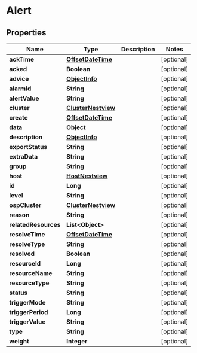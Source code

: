 # Alert

## Properties
Name | Type | Description | Notes
------------ | ------------- | ------------- | -------------
**ackTime** | [**OffsetDateTime**](OffsetDateTime.md) |  |  [optional]
**acked** | **Boolean** |  |  [optional]
**advice** | [**ObjectInfo**](ObjectInfo.md) |  |  [optional]
**alarmId** | **String** |  |  [optional]
**alertValue** | **String** |  |  [optional]
**cluster** | [**ClusterNestview**](ClusterNestview.md) |  |  [optional]
**create** | [**OffsetDateTime**](OffsetDateTime.md) |  |  [optional]
**data** | **Object** |  |  [optional]
**description** | [**ObjectInfo**](ObjectInfo.md) |  |  [optional]
**exportStatus** | **String** |  |  [optional]
**extraData** | **String** |  |  [optional]
**group** | **String** |  |  [optional]
**host** | [**HostNestview**](HostNestview.md) |  |  [optional]
**id** | **Long** |  |  [optional]
**level** | **String** |  |  [optional]
**ospCluster** | [**ClusterNestview**](ClusterNestview.md) |  |  [optional]
**reason** | **String** |  |  [optional]
**relatedResources** | **List&lt;Object&gt;** |  |  [optional]
**resolveTime** | [**OffsetDateTime**](OffsetDateTime.md) |  |  [optional]
**resolveType** | **String** |  |  [optional]
**resolved** | **Boolean** |  |  [optional]
**resourceId** | **Long** |  |  [optional]
**resourceName** | **String** |  |  [optional]
**resourceType** | **String** |  |  [optional]
**status** | **String** |  |  [optional]
**triggerMode** | **String** |  |  [optional]
**triggerPeriod** | **Long** |  |  [optional]
**triggerValue** | **String** |  |  [optional]
**type** | **String** |  |  [optional]
**weight** | **Integer** |  |  [optional]
